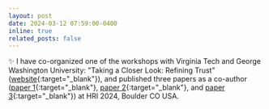 ```yaml
---
layout: post
date: 2024-03-12 07:59:00-0400
inline: true
related_posts: false
---
```


:sparkles: I have co-organized one of the workshops with Virginia Tech and George Washington University: "Taking a Closer Look: Refining Trust" ([website](https://sites.google.com/vt.edu/hri-trust/){:target="\_blank"}), and published three papers as a co-author ([paper 1](https://dl.acm.org/doi/10.1145/3610977.3635005){:target="\_blank"}, [paper 2](https://dl.acm.org/doi/10.1145/3610978.3640718){:target="\_blank"}, and [paper 3](https://dl.acm.org/doi/10.1145/3610978.3640731){:target="\_blank"}) at HRI 2024, Boulder CO USA.